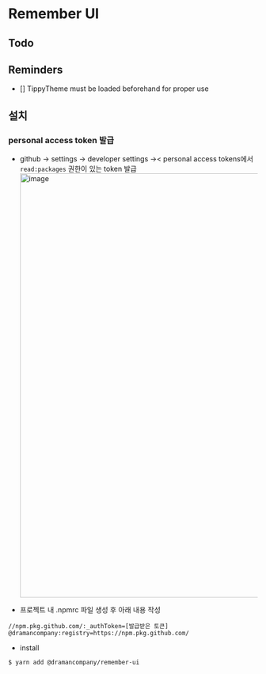 # Remember UI

## Todo

## Reminders

- [] TippyTheme must be loaded beforehand for proper use

## 설치

### personal access token 발급

- github -> settings -> developer settings ->< personal access tokens에서 `read:packages` 권한이 있는 token 발급
  <img width="858" alt="image" src="https://user-images.githubusercontent.com/41747333/171557101-866d2486-9e1c-4b95-8c91-786978b83ff4.png">

- 프로젝트 내 .npmrc 파일 생성 후 아래 내용 작성

```
//npm.pkg.github.com/:_authToken=[발급받은 토큰]
@dramancompany:registry=https://npm.pkg.github.com/
```

- install

```
$ yarn add @dramancompany/remember-ui
```

